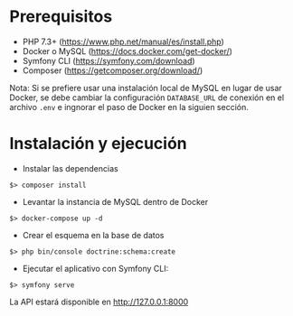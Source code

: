 # Prerequisitos

- PHP 7.3+ (https://www.php.net/manual/es/install.php)
- Docker o MySQL (https://docs.docker.com/get-docker/)
- Symfony CLI (https://symfony.com/download)
- Composer (https://getcomposer.org/download/)

Nota: Si se prefiere usar una instalación local de MySQL en lugar de usar Docker, se debe cambiar la configuración `DATABASE_URL` de conexión en el archivo `.env` e ingnorar el paso de Docker en la siguien sección.

# Instalación y ejecución

- Instalar las dependencias
```shell script
$> composer install
```

- Levantar la instancia de MySQL dentro de Docker
```shell script
$> docker-compose up -d
```

- Crear el esquema en la base de datos
```shell script
$> php bin/console doctrine:schema:create
```

- Ejecutar el aplicativo con Symfony CLI:
```shell script
$> symfony serve
```

La API estará disponible en http://127.0.0.1:8000